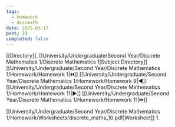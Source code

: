 ```yaml
---
tags:
  - homework
  - discmath
date: 2025-03-17
pset: 10
completed: false
---
```

[[Directory]], [[University/Undergraduate/Second Year/Discrete Mathematics 1/Discrete Mathematics 1|Subject Directory]]
[[University/Undergraduate/Second Year/Discrete Mathematics 1/Homework/Homework 1|🞀🞀]] [[University/Undergraduate/Second Year/Discrete Mathematics 1/Homework/Homework 9|◀]] [[University/Undergraduate/Second Year/Discrete Mathematics 1/Homework/Homework 11|▶]] [[University/Undergraduate/Second Year/Discrete Mathematics 1/Homework/Homework 11|🞂🞂]]

[[University/Undergraduate/Second Year/Discrete Mathematics 1/Homework/Worksheets/discrete_maths_10.pdf|Worksheet]]
1. 
